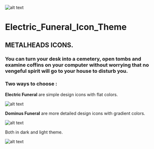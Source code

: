 ![alt text](https://github.com/ju1464/Electric_Funeral_Icon_Theme/blob/master/logo.svg)
# Electric_Funeral_Icon_Theme
## METALHEADS ICONS.

### You can turn your desk into a cemetery, open tombs and examine coffins on your computer without worrying that no vengeful spirit will go to your house to disturb you.

### Two ways to choose :

**Electric Funeral** are simple design icons with flat colors.

![alt text](https://github.com/ju1464/Electric_Funeral_Icon_Theme/blob/master/PREVIEWS/ELECTRIC%20PREVIEW.png)

**Dominus Funeral** are more detailed design icons with gradient colors.

![alt text](https://github.com/ju1464/Electric_Funeral_Icon_Theme/blob/master/PREVIEWS/DOMINUS%20PREVIEW.png)

Both in dark and light theme.

![alt text](https://github.com/ju1464/Electric_Funeral_Icon_Theme/blob/master/PREVIEWS/THEMES.png)
